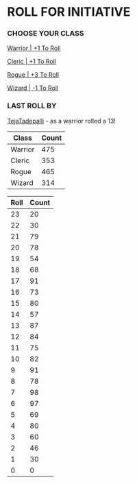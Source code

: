 # ROLL FOR INITIATIVE
### CHOOSE YOUR CLASS

[Warrior | +1 To Roll](https://github.com/benjaminsampica/benjaminsampica/issues/new?title=roll%7Cwarrior&body=Just+click+%27Submit+new+issue%27.)

[Cleric | +1 To Roll](https://github.com/benjaminsampica/benjaminsampica/issues/new?title=roll%7Ccleric&body=Just+click+%27Submit+new+issue%27.)

[Rogue | +3 To Roll](https://github.com/benjaminsampica/benjaminsampica/issues/new?title=roll%7Crogue&body=Just+click+%27Submit+new+issue%27.)

[Wizard | -1 To Roll](https://github.com/benjaminsampica/benjaminsampica/issues/new?title=roll%7Cwizard&body=Just+click+%27Submit+new+issue%27.)
### LAST ROLL BY
[TejaTadepalli](https://www.github.com/TejaTadepalli) - as a warrior rolled a 13!

|Class|Count|
|-|-|
|Warrior|475|
|Cleric|353|
|Rogue|465|
|Wizard|314|

|Roll|Count|
|-|-|
|23|20
|22|30
|21|79
|20|78
|19|54
|18|68
|17|91
|16|73
|15|80
|14|57
|13|87
|12|84
|11|75
|10|82
|9|91
|8|78
|7|98
|6|97
|5|69
|4|80
|3|60
|2|46
|1|30
|0|0
